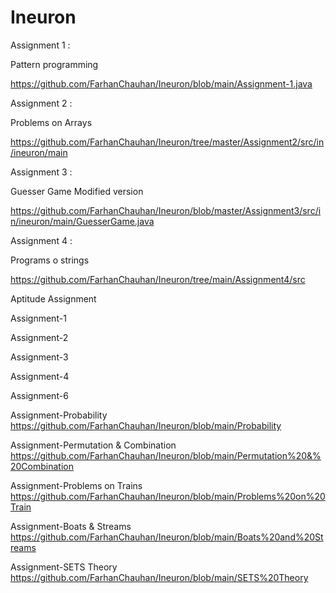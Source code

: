 # Ineuron
Assignment 1 :

Pattern programming

https://github.com/FarhanChauhan/Ineuron/blob/main/Assignment-1.java


Assignment 2 : 

Problems on Arrays

https://github.com/FarhanChauhan/Ineuron/tree/master/Assignment2/src/in/ineuron/main


Assignment 3 :

Guesser Game Modified version

https://github.com/FarhanChauhan/Ineuron/blob/master/Assignment3/src/in/ineuron/main/GuesserGame.java


Assignment 4 :

Programs o strings

https://github.com/FarhanChauhan/Ineuron/tree/main/Assignment4/src


Aptitude Assignment 

Assignment-1


Assignment-2


Assignment-3


Assignment-4


Assignment-6


Assignment-Probability
https://github.com/FarhanChauhan/Ineuron/blob/main/Probability

Assignment-Permutation & Combination
https://github.com/FarhanChauhan/Ineuron/blob/main/Permutation%20&%20Combination

Assignment-Problems on Trains
https://github.com/FarhanChauhan/Ineuron/blob/main/Problems%20on%20Train

Assignment-Boats & Streams
https://github.com/FarhanChauhan/Ineuron/blob/main/Boats%20and%20Streams

Assignment-SETS Theory
https://github.com/FarhanChauhan/Ineuron/blob/main/SETS%20Theory
